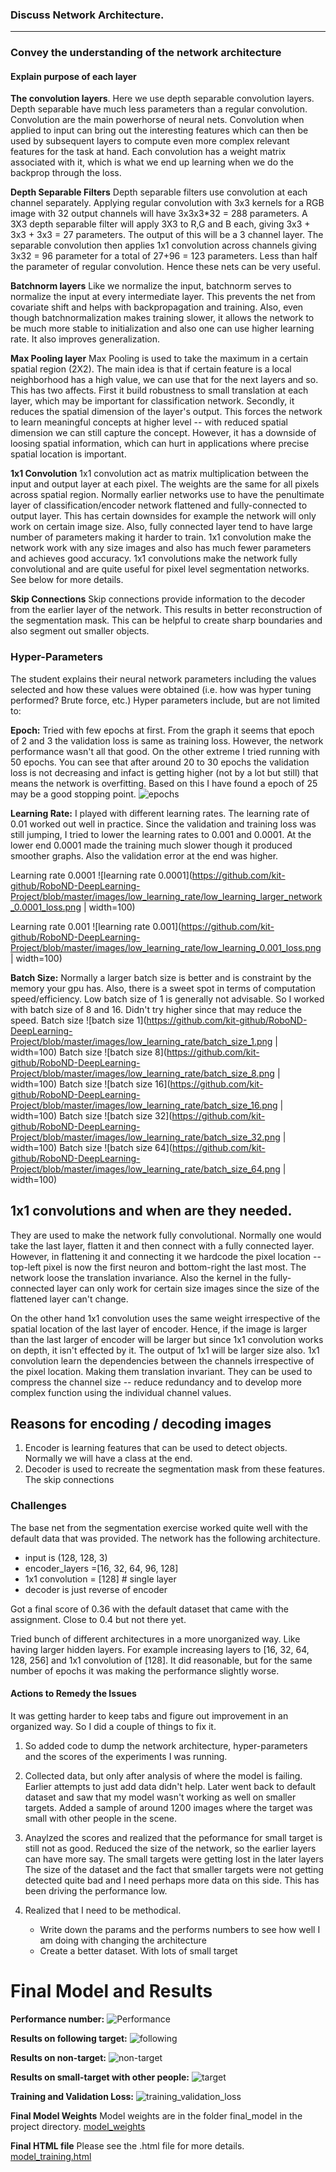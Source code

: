 

### Discuss Network Architecture.
---------------------

### Convey the understanding of the network architecture

#### Explain purpose of each layer

**The convolution layers**. Here we use depth separable convolution layers. Depth separable have much less parameters than a regular convolution. Convolution are the main powerhorse of neural nets. Convolution when applied to input can bring out the interesting features which can then be used by subsequent layers to compute even more complex relevant features for the task at hand. Each convolution has a weight matrix associated with it, which is what we end up learning when we do the backprop through the loss.

**Depth Separable Filters**
Depth separable filters use convolution at each channel separately. Applying regular convolution with 3x3 kernels for a RGB image with 32 output channels will have 3x3x3*32 = 288 parameters. A 3X3 depth separable filter will apply 3X3 to R,G and B each, giving 3x3 + 3x3 + 3x3 = 27 parameters. The output of this will be a 3 channel layer. The separable convolution then applies 1x1 convolution across channels giving 3x32 = 96 parameter for a total of 27+96 = 123 parameters. Less than half the parameter of regular convolution. Hence these nets can be very useful. 

**Batchnorm layers** Like we normalize the input, batchnorm serves to normalize the input at every intermediate layer. This prevents the net from covariate shift and helps with backpropagation and training. Also, even though batchnormalization makes training slower, it allows the network to be much more stable to initialization and also one can use higher learning rate. It also improves generalization.

**Max Pooling layer** Max Pooling is used to take the maximum in a certain spatial region (2X2). The main idea is that if certain feature is a local neighborhood has a high value, we can use that for the next layers and so. This has two affects. First it build robustness to small translation at each layer, which may be important for classification network. Secondly, it reduces the spatial dimension of the layer's output. This forces the network to learn meaningful concepts at higher level -- with reduced spatial dimension we can still capture the concept. However, it has a downside of loosing spatial information, which can hurt in applications where precise spatial location is important. 

**1x1 Convolution**
1x1 convolution act as matrix multiplication between the input and output layer at each pixel. The weights are the same for all pixels across spatial region. Normally earlier networks use to have the penultimate layer of classification/encoder network flattened and fully-connected to output layer. This has certain downsides for example the network will only work on certain image size. Also, fully connected layer tend to have large number of parameters making it harder to train. 1x1 convolution make the network work with any size images and also has much fewer parameters and achieves good accuracy. 1x1 convolutions make the network fully convolutional and are quite useful for pixel level segmentation networks. See below for more details. 

**Skip Connections**
Skip connections provide information to the decoder from the earlier layer of the network. This results in better reconstruction of the segmentation mask. This can be helpful to create sharp boundaries and also segment out smaller objects.


### Hyper-Parameters

The student explains their neural network parameters including the values selected and how these values were obtained (i.e. how was hyper tuning performed? Brute force, etc.) Hyper parameters include, but are not limited to:

**Epoch:** Tried with few epochs at first. From the graph it seems that epoch of 2 and 3 the validation loss is same as training loss. However, the network performance wasn't all that good. On the other extreme I tried running with 50 epochs. You can see that after around 20 to 30 epochs the validation loss is not decreasing and infact is getting higher (not by a lot but still) that means the network is overfitting. Based on this I have found a epoch of 25 may be a good stopping point. 
![epochs](https://github.com/kit-github/RoboND-DeepLearning-Project/blob/master/images/epoch.png)

**Learning Rate:** I played with different learning rates. The learning rate of 0.01 worked out well in practice. Since the validation and training loss was still jumping, I tried to lower the learning rates to 0.001 and 0.0001. At the lower end 0.0001 made the training much slower though it produced smoother graphs. Also the validation error at the end was higher. 

Learning rate 0.0001 ![learning rate 0.0001](https://github.com/kit-github/RoboND-DeepLearning-Project/blob/master/images/low_learning_rate/low_learning_larger_network_0.0001_loss.png | width=100)

Learning rate 0.001 ![learning rate 0.001](https://github.com/kit-github/RoboND-DeepLearning-Project/blob/master/images/low_learning_rate/low_learning_0.001_loss.png | width=100)

**Batch Size:** Normally a larger batch size is better and is constraint by the memory your gpu has. Also, there is a sweet spot in terms of computation speed/efficiency. Low batch size of 1 is generally not advisable. So I worked with batch size of 8 and 16. Didn't try higher since that may reduce the speed. 
Batch size ![batch size 1](https://github.com/kit-github/RoboND-DeepLearning-Project/blob/master/images/low_learning_rate/batch_size_1.png | width=100)
Batch size ![batch size 8](https://github.com/kit-github/RoboND-DeepLearning-Project/blob/master/images/low_learning_rate/batch_size_8.png | width=100)
Batch size ![batch size 16](https://github.com/kit-github/RoboND-DeepLearning-Project/blob/master/images/low_learning_rate/batch_size_16.png | width=100)
Batch size ![batch size 32](https://github.com/kit-github/RoboND-DeepLearning-Project/blob/master/images/low_learning_rate/batch_size_32.png | width=100)
Batch size ![batch size 64](https://github.com/kit-github/RoboND-DeepLearning-Project/blob/master/images/low_learning_rate/batch_size_64.png | width=100)

1x1 convolutions and when are they needed. 
-----------------
They are used to make the network fully convolutional. Normally one would take the last layer, flatten it and then connect with a fully connected layer. However, in flattening it and connecting it we hardcode the pixel location -- top-left pixel is now the first neuron and bottom-right the last most. The network loose the translation invariance. Also the kernel in the fully-connected layer can only work for certain size images since the size of the flattened layer can't change.

On the other hand 1x1 convolution uses the same weight irrespective of the spatial location of the last layer of encoder. Hence, if the image is larger than the last larger of encoder will be larger but since 1x1 convolution works on depth, it isn't effected by it. The output of 1x1 will be larger size also. 1x1 convolution learn the dependencies between the channels irrespective of the pixel location. Making them translation invariant. They can be used to compress the channel size -- reduce redundancy and to develop more complex function using the individual channel values.

Reasons for encoding / decoding images
---------------------------------------
1. Encoder is learning features that can be used to detect objects. Normally we will have a class at the end.
2. Decoder is used to recreate the segmentation mask from these features. The skip connections 
    
    


### Challenges 

The base net from the segmentation exercise worked quite well with the default data that was provided. The network has the following architecture.
   - input is (128, 128, 3)
   - encoder_layers =[16, 32, 64, 96, 128]
   - 1x1 convolution = [128] # single layer
   - decoder is just reverse of encoder

Got a final score of 0.36 with the default dataset that came with the assignment. Close to 0.4 but not there yet. 

Tried bunch of different architectures in a more unorganized way. Like having larger hidden layers. For example increasing layers to [16, 32, 64, 128, 256] and 1x1 convolution of [128]. It did reasonable, but for the same number of epochs it was making the performance slightly worse. 

#### Actions to Remedy the Issues
It was getting harder to keep tabs and figure out improvement in an organized way. So I did a couple of things to fix it.  

1. So added code to dump the network architecture, hyper-parameters and the scores of the experiments I was running. 

2. Collected data, but only after analysis of where the model is failing. Earlier attempts to just add data didn't help. Later went back to default dataset and saw that my model wasn't working as well on smaller targets. Added a sample of around 1200 images where the target was small with other people in the scene. 

3. Anaylzed the scores and realized that the peformance for small target is still not as good. Reduced the size of the network, so the earlier layers can have more say. The small targets were getting lost in the later layers The size of the dataset and the fact that smaller targets were not getting detected quite bad and I need perhaps more data on this side. This has been driving the performance low.

4. Realized that I need to be methodical.
   - Write down the params and the performs numbers to see how well I am doing with changing the architecture
   - Create a better dataset. With lots of small target 

# Final Model and Results

**Performance number:** 
![Performance](https://github.com/kit-github/RoboND-DeepLearning-Project/blob/master/images/final_results/performance_numbers.png)

**Results on following target:**
![following](https://github.com/kit-github/RoboND-DeepLearning-Project/blob/master/images/final_results/following.png)

**Results on non-target:**
![non-target](https://github.com/kit-github/RoboND-DeepLearning-Project/blob/master/images/final_results/non-target.png)

**Results on small-target with other people:** 
![target](https://github.com/kit-github/RoboND-DeepLearning-Project/blob/master/images/final_results/small_target.png)

**Training and Validation Loss:** 
![training_validation_loss](https://github.com/kit-github/RoboND-DeepLearning-Project/blob/master/images/epoch.png)

**Final Model Weights**
Model weights are in the folder final_model in the project directory. 
[model_weights](https://github.com/kit-github/RoboND-DeepLearning-Project/blob/master/model_weights/)

**Final HTML file**
Please see the .html file for more details. 
[model_training.html](https://github.com/kit-github/RoboND-DeepLearning-Project/blob/master/outputs/final_final_model_training.html)
